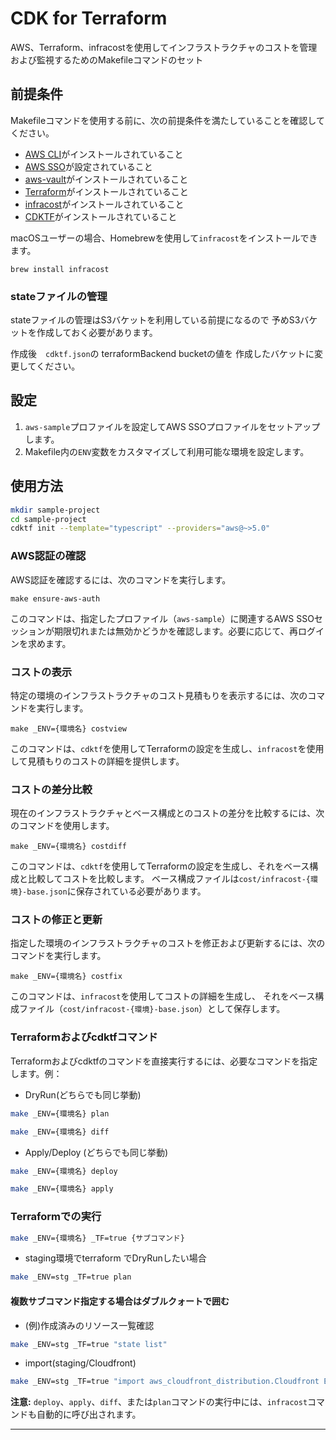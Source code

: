 # CDK for Terraform

AWS、Terraform、infracostを使用してインフラストラクチャのコストを管理および監視するためのMakefileコマンドのセット

## 前提条件

Makefileコマンドを使用する前に、次の前提条件を満たしていることを確認してください。

- [AWS CLI](https://aws.amazon.com/cli/)がインストールされていること
- [AWS SSO](https://aws.amazon.com/single-sign-on/)が設定されていること
- [aws-vault](https://github.com/99designs/aws-vault)がインストールされていること
- [Terraform](https://www.terraform.io/)がインストールされていること
- [infracost](https://www.infracost.io/)がインストールされていること
- [CDKTF](https://developer.hashicorp.com/terraform/tutorials/cdktf/cdktf-install)がインストールされていること

macOSユーザーの場合、Homebrewを使用して`infracost`をインストールできます。

```
brew install infracost
```

### stateファイルの管理
stateファイルの管理はS3バケットを利用している前提になるので
予めS3バケットを作成しておく必要があります。

作成後　`cdktf.json`の terraformBackend bucketの値を
作成したバケットに変更してください。

## 設定

1. `aws-sample`プロファイルを設定してAWS SSOプロファイルをセットアップします。
2. Makefile内の`ENV`変数をカスタマイズして利用可能な環境を設定します。

## 使用方法

```sh
mkdir sample-project
cd sample-project
cdktf init --template="typescript" --providers="aws@~>5.0"
```

### AWS認証の確認

AWS認証を確認するには、次のコマンドを実行します。

```
make ensure-aws-auth
```

このコマンドは、指定したプロファイル（`aws-sample`）に関連するAWS SSOセッションが期限切れまたは無効かどうかを確認します。必要に応じて、再ログインを求めます。

### コストの表示

特定の環境のインフラストラクチャのコスト見積もりを表示するには、次のコマンドを実行します。

```
make _ENV={環境名} costview
```

このコマンドは、`cdktf`を使用してTerraformの設定を生成し、`infracost`を使用して見積もりのコストの詳細を提供します。

### コストの差分比較

現在のインフラストラクチャとベース構成とのコストの差分を比較するには、次のコマンドを使用します。

```
make _ENV={環境名} costdiff
```

このコマンドは、`cdktf`を使用してTerraformの設定を生成し、それをベース構成と比較してコストを比較します。
ベース構成ファイルは`cost/infracost-{環境}-base.json`に保存されている必要があります。

### コストの修正と更新

指定した環境のインフラストラクチャのコストを修正および更新するには、次のコマンドを実行します。

```
make _ENV={環境名} costfix
```

このコマンドは、`infracost`を使用してコストの詳細を生成し、
それをベース構成ファイル（`cost/infracost-{環境}-base.json`）として保存します。

### Terraformおよびcdktfコマンド

Terraformおよびcdktfのコマンドを直接実行するには、必要なコマンドを指定します。例：

- DryRun(どちらでも同じ挙動)
```sh
make _ENV={環境名} plan
```

```sh
make _ENV={環境名} diff
```


- Apply/Deploy (どちらでも同じ挙動)
```sh
make _ENV={環境名} deploy
```

```sh
make _ENV={環境名} apply
```

### Terraformでの実行

```sh
make _ENV={環境名} _TF=true {サブコマンド}
```

- staging環境でterraform でDryRunしたい場合
```sh
make _ENV=stg _TF=true plan
```

#### 複数サブコマンド指定する場合はダブルクォートで囲む
- (例)作成済みのリソース一覧確認
```sh
make _ENV=stg _TF=true "state list"
```


- import(staging/Cloudfront)
```sh
make _ENV=stg _TF=true "import aws_cloudfront_distribution.Cloudfront EXXXXX"
```


**注意:** `deploy`、`apply`、`diff`、または`plan`コマンドの実行中には、`infracost`コマンドも自動的に呼び出されます。

---

